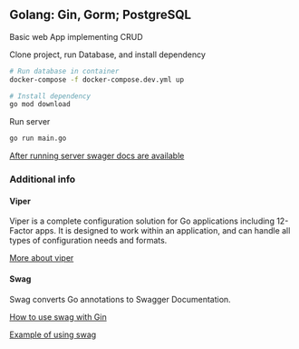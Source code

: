 ## Golang: Gin, Gorm; PostgreSQL

Basic web App implementing CRUD

Clone project, run Database, and install dependency
```bash
# Run database in container
docker-compose -f docker-compose.dev.yml up

# Install dependency
go mod download
```

Run server
```bash
go run main.go
```

[After running server swager docs are available](http://localhost:8080/swagger/index.html#)

### Additional info

#### Viper

Viper is a complete configuration solution for Go applications including 12-Factor apps. It is designed to work within an application, and can handle all types of configuration needs and formats.

[More about viper](https://github.com/spf13/viper)

#### Swag

Swag converts Go annotations to Swagger Documentation.

[How to use swag with Gin](https://github.com/swaggo/swag)

[Example of using swag](https://github.com/swaggo/swag/blob/master/example/celler/controller/examples.go)